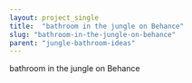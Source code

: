```yaml
---
layout: project_single
title:  "bathroom in the jungle on Behance"
slug: "bathroom-in-the-jungle-on-behance"
parent: "jungle-bathroom-ideas"
---
```

bathroom in the jungle on Behance